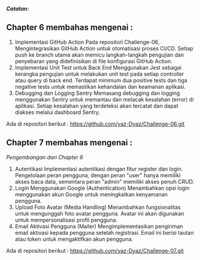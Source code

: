 ***Catatan:***

## Chapter 6 membahas mengenai :
1. Implementasi GitHub Action
Pada repositori Challenge-06, Mengintegrasikan GitHub Action untuk otomatisasi proses CI/CD. Setiap push ke branch utama akan memicu langkah-langkah pengujian dan penyebaran yang didefinisikan di file konfigurasi GitHub Action.
2. Implementasi Unit Test untuk Back End
Menggunakan Jest sebagai kerangka pengujian untuk melakukan unit test pada setiap controller atau query di back end.
Terdapat minimum dua positive tests dan tiga negative tests untuk memastikan kehandalan dan keamanan aplikasi.
3. Debugging dan Logging Sentry
Memasang debugging dan logging menggunakan Sentry untuk memantau dan melacak kesalahan (error) di aplikasi. Setiap kesalahan yang terdeteksi akan tercatat dan dapat diakses melalui dashboard Sentry.

Ada di repositori berikut : https://github.com/yaz-Dyaz/Challenge-06.git

## Chapter 7 membahas mengenai :
*Pengembangan dari Chapter 6*
1. Autentikasi
Implementasi autentikasi dengan fitur register dan login.
Pengelolaan peran pengguna, dengan peran "user" hanya memiliki akses baca data, sementara peran "admin" memiliki akses penuh CRUD.
2. Login Menggunakan Google (Authentication)
Menambahkan opsi login menggunakan akun Google untuk meningkatkan kenyamanan pengguna.
3. Upload Foto Avatar (Media Handling)
Menambahkan fungsionalitas untuk mengunggah foto avatar pengguna. Avatar ini akan digunakan untuk mempersonalisasi profil pengguna.
3. Email Aktivasi Pengguna (Mailer)
Mengimplementasikan pengiriman email aktivasi kepada pengguna setelah registrasi. Email ini berisi tautan atau token untuk mengaktifkan akun pengguna.

Ada di repositori berikut : https://github.com/yaz-Dyaz/Challenge-07.git